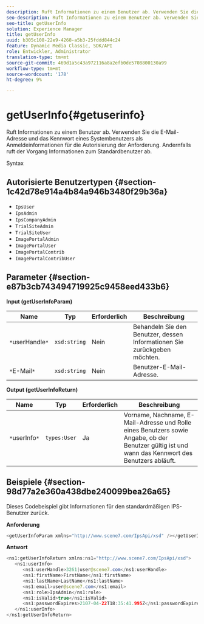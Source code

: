 ```yaml
---
description: Ruft Informationen zu einem Benutzer ab. Verwenden Sie die E-Mail-Adresse und das Kennwort eines Systembenutzers als Anmeldeinformationen für die Autorisierung der Anforderung. Andernfalls ruft der Vorgang Informationen zum Standardbenutzer ab.
seo-description: Ruft Informationen zu einem Benutzer ab. Verwenden Sie die E-Mail-Adresse und das Kennwort eines Systembenutzers als Anmeldeinformationen für die Autorisierung der Anforderung. Andernfalls ruft der Vorgang Informationen zum Standardbenutzer ab.
seo-title: getUserInfo
solution: Experience Manager
title: getUserInfo
uuid: b305c108-22e9-4268-a5b3-25fddd844c24
feature: Dynamic Media Classic, SDK/API
role: Entwickler, Administrator
translation-type: tm+mt
source-git-commit: 469d1a5c43a972116a8a2efb0de5708800130a99
workflow-type: tm+mt
source-wordcount: '178'
ht-degree: 9%

---
```



# getUserInfo{#getuserinfo}

Ruft Informationen zu einem Benutzer ab. Verwenden Sie die E-Mail-Adresse und das Kennwort eines Systembenutzers als Anmeldeinformationen für die Autorisierung der Anforderung. Andernfalls ruft der Vorgang Informationen zum Standardbenutzer ab.

Syntax

## Autorisierte Benutzertypen {#section-1c42d78e914a4b84a946b3480f29b36a}

* `IpsUser`
* `IpsAdmin`
* `IpsCompanyAdmin`
* `TrialSiteAdmin`
* `TrialSiteUser`
* `ImagePortalAdmin`
* `ImagePortalUser`
* `ImagePortalContrib`
* `ImagePortalContribUser`

## Parameter {#section-e87b3cb743494719925c9458eed433b6}

**Input (getUserInfoParam)**

| Name | Typ | Erforderlich | Beschreibung |
|---|---|---|---|
| `*`userHandle`*` | `xsd:string` | Nein | Behandeln Sie den Benutzer, dessen Informationen Sie zurückgeben möchten. |
| `*`E-Mail`*` | `xsd:string` | Nein | Benutzer-E-Mail-Adresse. |

**Output (getUserInfoReturn)**

| Name | Typ | Erforderlich | Beschreibung |
|---|---|---|---|
| `*`userInfo`*` | `types:User` | Ja | Vorname, Nachname, E-Mail-Adresse und Rolle eines Benutzers sowie Angabe, ob der Benutzer gültig ist und wann das Kennwort des Benutzers abläuft. |

## Beispiele {#section-98d77a2e360a438dbe240099bea26a65}

Dieses Codebeispiel gibt Informationen für den standardmäßigen IPS-Benutzer zurück.

**Anforderung**

```java
<getUserInfoParam xmlns="http://www.scene7.com/IpsApi/xsd" /></getUserInfoParam>
```

**Antwort**

```java
<ns1:getUserInfoReturn xmlns:ns1="http://www.scene7.com/IpsApi/xsd"> 
   <ns1:userInfo> 
      <ns1:userHandle>3261|user@scene7.com</ns1:userHandle> 
      <ns1:firstName>FirstName</ns1:firstName> 
      <ns1:lastName>LastName</ns1:lastName> 
      <ns1:email>user@scene7.com</ns1:email> 
      <ns1:role>IpsAdmin</ns1:role> 
      <ns1:isValid>true</ns1:isValid> 
      <ns1:passwordExpires>2107-04-22T18:35:41.995Z</ns1:passwordExpires> 
   </ns1:userInfo> 
</ns1:getUserInfoReturn>
```

